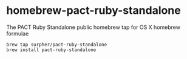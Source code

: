 # homebrew-pact-ruby-standalone
The PACT Ruby Standalone public homebrew tap for OS X homebrew formulae

    brew tap surpher/pact-ruby-standalone
    brew install pact-ruby-standalone
